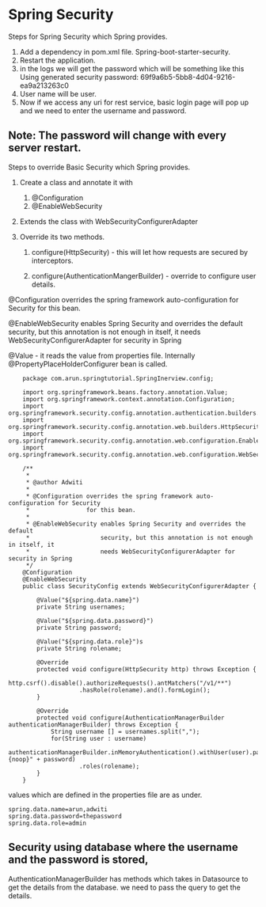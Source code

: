 # Spring Security

Steps for Spring Security which Spring provides.

1. Add a dependency in pom.xml file. Spring-boot-starter-security.
2. Restart the application.
3. in the logs we will get the password which will be something like this
	Using generated security password: 69f9a6b5-5bb8-4d04-9216-ea9a213263c0
4. User name will be user.
5. Now if we access any uri for rest service, basic login page will pop up and we need to enter the username and password.

## Note: The password will change with every server restart.

Steps to override Basic Security which Spring provides.

1. Create a class and annotate it with 
	1. @Configuration
	2. @EnableWebSecurity
	
2. Extends the class with WebSecurityConfigurerAdapter

3. Override its two methods.

	1. configure(HttpSecurity) - this will let how requests are secured by interceptors.
	
	2. configure(AuthenticationMangerBuilder) - override to configure user details. 


@Configuration overrides the spring framework auto-configuration for Security
                for this bean.

@EnableWebSecurity enables Spring Security and overrides the default
                    security, but this annotation is not enough in itself, it
                  needs WebSecurityConfigurerAdapter for security in Spring



@Value - it reads the value from properties file. Internally @PropertyPlaceHolderConfigurer bean is called.

		package com.arun.springtutorial.SpringInerview.config;
		
		import org.springframework.beans.factory.annotation.Value;
		import org.springframework.context.annotation.Configuration;
		import org.springframework.security.config.annotation.authentication.builders.AuthenticationManagerBuilder;
		import org.springframework.security.config.annotation.web.builders.HttpSecurity;
		import org.springframework.security.config.annotation.web.configuration.EnableWebSecurity;
		import org.springframework.security.config.annotation.web.configuration.WebSecurityConfigurerAdapter;
		
		/**
		 * 
		 * @author Adwiti
		 *
		 * @Configuration overrides the spring framework auto-configuration for Security
		 *                for this bean.
		 *                
		 * @EnableWebSecurity enables Spring Security and overrides the default
		 *                    security, but this annotation is not enough in itself, it
		 *                    needs WebSecurityConfigurerAdapter for security in Spring
		 */
		@Configuration
		@EnableWebSecurity
		public class SecurityConfig extends WebSecurityConfigurerAdapter {
		
			@Value("${spring.data.name}")
			private String usernames;
		
			@Value("${spring.data.password}")
			private String password;
		
			@Value("${spring.data.role}")s
			private String rolename;
		
			@Override
			protected void configure(HttpSecurity http) throws Exception {
				http.csrf().disable().authorizeRequests().antMatchers("/v1/**")
						.hasRole(rolename).and().formLogin();
			}
		
			@Override
			protected void configure(AuthenticationManagerBuilder authenticationManagerBuilder) throws Exception {
				String username [] = usernames.split(",");
				for(String user : username)
				authenticationManagerBuilder.inMemoryAuthentication().withUser(user).password("{noop}" + password)
						.roles(rolename);
			}
		}



values which are defined in the properties file are as under.

	spring.data.name=arun,adwiti
	spring.data.password=thepassword
	spring.data.role=admin
	

## Security using database where the username and the password is stored,

AuthenticationManagerBuilder has  methods which takes in Datasource to get the details from the database.
we need to pass the query to get the details.
	